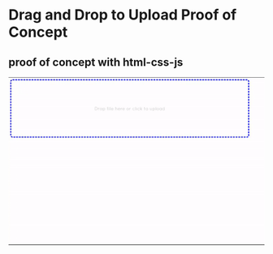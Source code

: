 # Drag and Drop to Upload Proof of Concept
## proof of concept with html-css-js

![gif showcasing dragging a file into browser.](./resources/showcase.gif)

